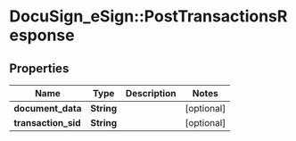 # DocuSign_eSign::PostTransactionsResponse

## Properties
Name | Type | Description | Notes
------------ | ------------- | ------------- | -------------
**document_data** | **String** |  | [optional] 
**transaction_sid** | **String** |  | [optional] 



